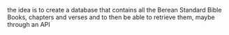 the idea is to create a database that contains all the Berean Standard Bible Books, chapters and verses and to then be able to retrieve them, maybe through an API